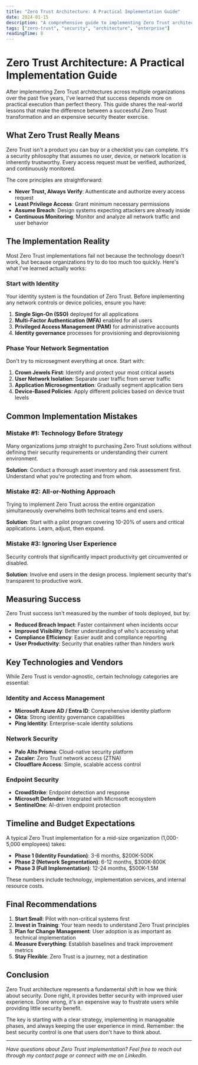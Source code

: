 ```yaml
---
title: "Zero Trust Architecture: A Practical Implementation Guide"
date: 2024-01-15
description: "A comprehensive guide to implementing Zero Trust architecture in enterprise environments, based on real-world experience"
tags: ["zero-trust", "security", "architecture", "enterprise"]
readingTime: 8
---
```


# Zero Trust Architecture: A Practical Implementation Guide

After implementing Zero Trust architectures across multiple organizations over the past five years, I've learned that success depends more on practical execution than perfect theory. This guide shares the real-world lessons that make the difference between a successful Zero Trust transformation and an expensive security theater exercise.

## What Zero Trust Really Means

Zero Trust isn't a product you can buy or a checklist you can complete. It's a security philosophy that assumes no user, device, or network location is inherently trustworthy. Every access request must be verified, authorized, and continuously monitored.

The core principles are straightforward:

- **Never Trust, Always Verify**: Authenticate and authorize every access request
- **Least Privilege Access**: Grant minimum necessary permissions
- **Assume Breach**: Design systems expecting attackers are already inside
- **Continuous Monitoring**: Monitor and analyze all network traffic and user behavior

## The Implementation Reality

Most Zero Trust implementations fail not because the technology doesn't work, but because organizations try to do too much too quickly. Here's what I've learned actually works:

### Start with Identity

Your identity system is the foundation of Zero Trust. Before implementing any network controls or device policies, ensure you have:

1. **Single Sign-On (SSO)** deployed for all applications
2. **Multi-Factor Authentication (MFA)** enabled for all users
3. **Privileged Access Management (PAM)** for administrative accounts
4. **Identity governance** processes for provisioning and deprovisioning

### Phase Your Network Segmentation

Don't try to microsegment everything at once. Start with:

1. **Crown Jewels First**: Identify and protect your most critical assets
2. **User Network Isolation**: Separate user traffic from server traffic
3. **Application Microsegmentation**: Gradually segment application tiers
4. **Device-Based Policies**: Apply different policies based on device trust levels

## Common Implementation Mistakes

### Mistake #1: Technology Before Strategy
Many organizations jump straight to purchasing Zero Trust solutions without defining their security requirements or understanding their current environment.

**Solution**: Conduct a thorough asset inventory and risk assessment first. Understand what you're protecting and from whom.

### Mistake #2: All-or-Nothing Approach
Trying to implement Zero Trust across the entire organization simultaneously overwhelms both technical teams and end users.

**Solution**: Start with a pilot program covering 10-20% of users and critical applications. Learn, adjust, then expand.

### Mistake #3: Ignoring User Experience
Security controls that significantly impact productivity get circumvented or disabled.

**Solution**: Involve end users in the design process. Implement security that's transparent to productive work.

## Measuring Success

Zero Trust success isn't measured by the number of tools deployed, but by:

- **Reduced Breach Impact**: Faster containment when incidents occur
- **Improved Visibility**: Better understanding of who's accessing what
- **Compliance Efficiency**: Easier audit and compliance reporting
- **User Productivity**: Security that enables rather than hinders work

## Key Technologies and Vendors

While Zero Trust is vendor-agnostic, certain technology categories are essential:

### Identity and Access Management
- **Microsoft Azure AD / Entra ID**: Comprehensive identity platform
- **Okta**: Strong identity governance capabilities
- **Ping Identity**: Enterprise-scale identity solutions

### Network Security
- **Palo Alto Prisma**: Cloud-native security platform
- **Zscaler**: Zero Trust network access (ZTNA)
- **Cloudflare Access**: Simple, scalable access control

### Endpoint Security
- **CrowdStrike**: Endpoint detection and response
- **Microsoft Defender**: Integrated with Microsoft ecosystem
- **SentinelOne**: AI-driven endpoint protection

## Timeline and Budget Expectations

A typical Zero Trust implementation for a mid-size organization (1,000-5,000 employees) takes:

- **Phase 1 (Identity Foundation)**: 3-6 months, $200K-500K
- **Phase 2 (Network Segmentation)**: 6-12 months, $300K-800K  
- **Phase 3 (Full Implementation)**: 12-24 months, $500K-1.5M

These numbers include technology, implementation services, and internal resource costs.

## Final Recommendations

1. **Start Small**: Pilot with non-critical systems first
2. **Invest in Training**: Your team needs to understand Zero Trust principles
3. **Plan for Change Management**: User adoption is as important as technical implementation
4. **Measure Everything**: Establish baselines and track improvement metrics
5. **Stay Flexible**: Zero Trust is a journey, not a destination

## Conclusion

Zero Trust architecture represents a fundamental shift in how we think about security. Done right, it provides better security with improved user experience. Done wrong, it's an expensive way to frustrate users while providing little security benefit.

The key is starting with a clear strategy, implementing in manageable phases, and always keeping the user experience in mind. Remember: the best security control is one that users don't have to think about.

---

*Have questions about Zero Trust implementation? Feel free to reach out through my contact page or connect with me on LinkedIn.*